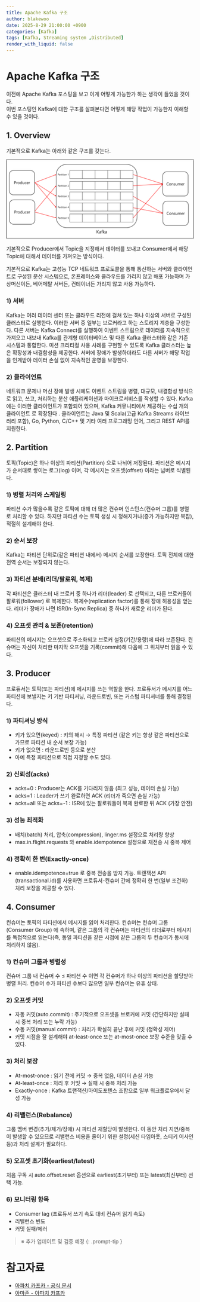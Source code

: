 ```yaml
---
title: Apache Kafka 구조
author: blakewoo
date: 2025-8-29 21:00:00 +0900
categories: [Kafka]
tags: [Kafka, Streaming system ,Distributed]
render_with_liquid: false
---
```


# Apache Kafka 구조
이전에 Apache Kafka 포스팅을 보고 이게 어떻게 가능한가 하는 생각이 들었을 것이다.   
이번 포스팅인 Kafka에 대한 구조를 살펴본다면 어떻게 해당 작업이 가능한지 이해할 수 있을 것이다.

## 1. Overview
기본적으로 Kafka는 아래와 같은 구조를 갖는다.

![img.png](/assets/blog/kafka/img.png)

기본적으로 Producer에서 Topic을 지정해서 데이터를 보내고 Consumer에서 해당 Topic에 대해서 
데이터를 가져오는 방식이다.

기본적으로 Kafka는 고성능 TCP 네트워크 프로토콜을 통해 통신하는 서버와 클라이언트로 구성된 분산 시스템으로,
온프레미스와 클라우드를 가리지 않고 배포 가능하며 가상머신이든, 베어메탈 서버든, 컨테이너든 가리지 않고 사용 가능하다.

### 1) 서버
Kafka는 여러 데이터 센터 또는 클라우드 리전에 걸쳐 있는 하나 이상의 서버로 구성된 클러스터로 실행한다.
이러한 서버 중 일부는 브로커라고 하는 스토리지 계층을 구성한다.
다른 서버는 Kafka Connect를 실행하여 이벤트 스트림으로 데이터를 지속적으로 가져오고 내보내 Kafka를 관계형 데이터베이스 및
다른 Kafka 클러스터와 같은 기존 시스템과 통합한다. 미션 크리티컬 사용 사례를 구현할 수 있도록 Kafka 클러스터는 높은 확장성과 내결함성을 제공한다. 
서버에 장애가 발생하더라도 다른 서버가 해당 작업을 인계받아 데이터 손실 없이 지속적인 운영을 보장한다.

### 2) 클라이언트
네트워크 문제나 머신 장애 발생 시에도 이벤트 스트림을 병렬, 대규모, 내결함성 방식으로
읽고, 쓰고, 처리하는 분산 애플리케이션과 마이크로서비스를 작성할 수 있다. Kafka에는 이러한 클라이언트가 포함되어 있으며,
Kafka 커뮤니티에서 제공하는 수십 개의 클라이언트 로 확장된다 . 클라이언트는 Java 및 Scala(고급 Kafka Streams 라이브러리 포함),
Go, Python, C/C++ 및 기타 여러 프로그래밍 언어, 그리고 REST API를 지원한다.

## 2. Partition
토픽(Topic)은 하나 이상의 파티션(Partition) 으로 나뉘어 저장된다. 파티션은 메시지가 순서대로 쌓이는 로그(log) 이며, 각 메시지는 오프셋(offset) 이라는 넘버로 식별된다.

### 1) 병렬 처리와 스케일링   
파티션 수가 많을수록 같은 토픽에 대해 더 많은 컨슈머 인스턴스(컨슈머 그룹)를 병렬로 처리할 수 있다. 하지만 파티션 수는 토픽 생성 시 정해지거나(증가 가능하지만 복잡), 적절히 설계해야 한다.

### 2) 순서 보장   
Kafka는 파티션 단위로(같은 파티션 내에서) 메시지 순서를 보장한다. 토픽 전체에 대한 전역 순서는 보장되지 않는다.

### 3) 파티션 분배(리더/팔로워, 복제)   
각 파티션은 클러스터 내 브로커 중 하나가 리더(leader) 로 선택되고, 다른 브로커들이 팔로워(follower) 로 복제한다. 복제수(replication factor)를 통해 장애 허용성을 얻는다.
리더가 장애가 나면 ISR(In-Sync Replica) 중 하나가 새로운 리더가 된다.

### 4) 오프셋 관리 & 보존(retention)   
파티션의 메시지는 오프셋으로 주소화되고 브로커 설정(기간/용량)에 따라 보존된다. 컨슈머는 자신이 처리한 마지막 오프셋을 기록(commit)해 다음에 그 위치부터 읽을 수 있다.

## 3. Producer
프로듀서는 토픽(또는 파티션)에 메시지를 쓰는 역할을 한다. 프로듀서가 메시지를 어느 파티션에 보낼지는 키 기반 파티셔닝, 라운드로빈,
또는 커스텀 파티셔너를 통해 결정된다.

### 1) 파티셔닝 방식    
- 키가 있으면(keyed) : 키의 해시 → 특정 파티션 (같은 키는 항상 같은 파티션으로 가므로 파티션 내 순서 보장 가능)
- 키가 없으면 : 라운드로빈 등으로 분산
- 아예 특정 파티션으로 직접 지정할 수도 있다.

### 2) 신뢰성(acks)
- acks=0 : Producer는 ACK를 기다리지 않음 (최고 성능, 데이터 손실 가능)
- acks=1 : Leader가 쓰기 완료하면 ACK (리더가 죽으면 손실 가능)
- acks=all 또는 acks=-1 : ISR에 있는 팔로워들이 복제 완료한 뒤 ACK (가장 안전)

### 3) 성능 최적화
- 배치(batch) 처리, 압축(compression), linger.ms 설정으로 처리량 향상
- max.in.flight.requests 와 enable.idempotence 설정으로 재전송 시 중복 제어

### 4) 정확히 한 번(Exactly-once)
- enable.idempotence=true 로 중복 전송을 방지 가능.
  트랜잭션 API (transactional.id)를 사용하면 프로듀서-컨슈머 간에 정확히 한 번(일부 조건하) 처리 보장을 제공할 수 있다.

## 4. Consumer
컨슈머는 토픽의 파티션에서 메시지를 읽어 처리한다. 컨슈머는 컨슈머 그룹(Consumer Group) 에 속하며, 같은 그룹의 각 컨슈머는
파티션의 리더로부터 메시지를 독점적으로 읽는다(즉, 동일 파티션을 같은 시점에 같은 그룹의 두 컨슈머가 동시에 처리하지 않음).

### 1) 컨슈머 그룹과 병렬성
컨슈머 그룹 내 컨슈머 수 ≤ 파티션 수 이면 각 컨슈머가 하나 이상의 파티션을 할당받아 병렬 처리. 컨슈머 수가 파티션 수보다 많으면 일부 컨슈머는 유휴 상태.

### 2) 오프셋 커밋
- 자동 커밋(auto.commit) : 주기적으로 오프셋을 브로커에 커밋 (간단하지만 실패 시 중복 처리 또는 누락 가능)
- 수동 커밋(manual commit) : 처리가 확실히 끝난 후에 커밋 (정확성 제어)
- 커밋 시점을 잘 설계해야 at-least-once 또는 at-most-once 보장 수준을 맞출 수 있다.

### 3) 처리 보장
- At-most-once : 읽기 전에 커밋 → 중복 없음, 데이터 손실 가능
- At-least-once : 처리 후 커밋 → 실패 시 중복 처리 가능
- Exactly-once : Kafka 트랜잭션/아이도포텐스 조합으로 일부 워크플로우에서 달성 가능

### 4) 리밸런스(Rebalance)
그룹 멤버 변경(추가/제거/장애) 시 파티션 재할당이 발생한다. 이 동안 처리 지연/중복이 발생할 수 있으므로 리밸런스 비용을 줄이기 위한 설정(세션 타임아웃, 스티키 어사인 등)과 처리 설계가 필요하다.

### 5) 오프셋 초기화(earliest/latest)
처음 구독 시 auto.offset.reset 옵션으로 earliest(초기부터) 또는 latest(최신부터) 선택 가능.

### 6) 모니터링 항목
- Consumer lag (프로듀서 쓰기 속도 대비 컨슈머 읽기 속도)
- 리밸런스 빈도
- 커밋 실패/에러

> ※ 추가 업데이트 및 검증 예정
{: .prompt-tip }


# 참고자료
- [아파치 카프카 - 공식 문서](https://kafka.apache.org/intro)
- [아마존 - 아파치 카프카](https://aws.amazon.com/ko/what-is/apache-kafka/)
